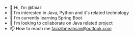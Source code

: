 - 👋 Hi, I’m @faiaz
- 👀 I’m interested in Java, Python and it's related technology
- 🌱 I’m currently learning Spring Boot
- 💞️ I’m looking to collaborate on Java related project
- 📫 How to reach me faiazibneahsan@outlook.com

<!---
faiaz-bot/faiaz-bot is a ✨ special ✨ repository because its `README.md` (this file) appears on your GitHub profile.
You can click the Preview link to take a look at your changes.
--->
